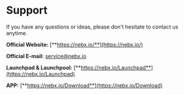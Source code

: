 # Support

If you have any questions or ideas, please don't hesitate to contact us anytime.

**Official Website:** [**https://nebx.io/**](https://nebx.io/)

**Official E-mail:** service@nebx.io

**Launchpad & Launchpool:** [**https://nebx.io/Launchpad**](https://nebx.io/Launchpad)

**APP:** [**https://nebx.io/Download**](https://nebx.io/Download)

